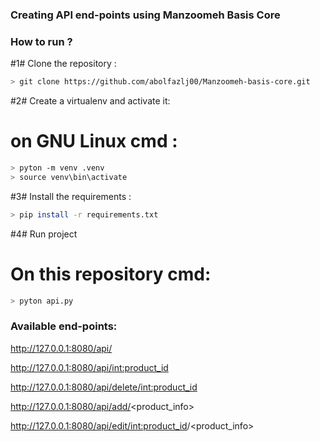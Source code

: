 ### Creating API end-points using Manzoomeh Basis Core
### How to run ?
#1# Clone the repository :
```bash
> git clone https://github.com/abolfazlj00/Manzoomeh-basis-core.git
```
#2# Create a virtualenv and activate it:
# on GNU Linux cmd : 
```bash
> pyton -m venv .venv
> source venv\bin\activate
```
#3# Install the requirements :
```bash
> pip install -r requirements.txt
```
#4# Run project
# On this repository cmd: 
```bash
> pyton api.py
```
### Available end-points:
http://127.0.0.1:8080/api/

http://127.0.0.1:8080/api/<int:product_id>

http://127.0.0.1:8080/api/delete/<int:product_id>

http://127.0.0.1:8080/api/add/<product_info>

http://127.0.0.1:8080/api/edit/<int:product_id>/<product_info>

